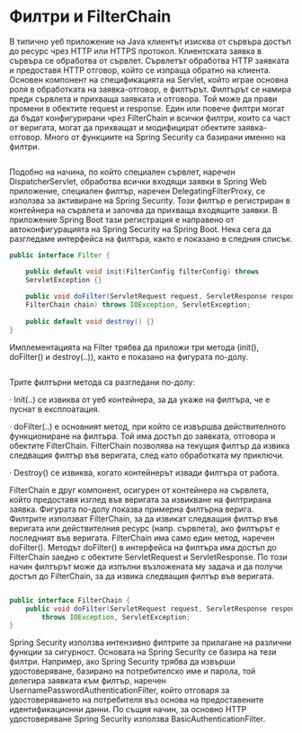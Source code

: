 # Филтри и FilterChain

В типично уеб приложение на Java клиентът изисква от сървъра достъп до ресурс чрез HTTP или HTTPS протокол. Клиентската заявка в сървъра се обработва от сървлет. Сървлетът обработва HTTP заявката и предоставя HTTP отговор, който се изпраща обратно на клиента. Основен компонент на спецификацията на Servlet, който играе основна роля в обработката на заявка-отговор, е филтърът. Филтърът се намира преди сървлета и прихваща заявката и отговора. Той може да прави промени в обектите request и response. Един или повече филтри могат да бъдат конфигурирани чрез FilterChain и всички филтри, които са част от веригата, могат да прихващат и модифицират обектите заявка-отговор. Много от функциите на Spring Security са базирани именно на филтри.

<figure><img src="../../assets/image (159).png" alt=""><figcaption></figcaption></figure>

Подобно на начина, по който специален сървлет, наречен DispatcherServlet, обработва всички входящи заявки в Spring Web приложение, специален филтър, наречен DelegatingFilterProxy, се използва за активиране на Spring Security. Този филтър е регистриран в контейнера на сървлета и започва да прихваща входящите заявки. В приложение Spring Boot тази регистрация е направено от автоконфигурацията на Spring Security на Spring Boot. Нека сега да разгледаме интерфейса на филтъра, както е показано в следния списък.

```java
public interface Filter {

    public default void init(FilterConfig filterConfig) throws
    ServletException {}
    
    public void doFilter(ServletRequest request, ServletResponse response,
    FilterChain chain) throws IOException, ServletException;
    
    public default void destroy() {}
}
```

Имплементацията на Filter трябва да приложи три метода (init(), doFilter() и destroy(..)), както е показано на фигурата по-долу.

<figure><img src="../../assets/image (164).png" alt=""><figcaption></figcaption></figure>

Трите филтърни метода са разгледани по-долу:

·        Init(..) се извиква от уеб контейнера, за да укаже на филтъра, че е пуснат в експлоатация.

·        doFilter(..) е основният метод, при който се извършва действителното функциониране на филтъра. Той има достъп до заявката, отговора и обектите FilterChain. FilterChain позволява на текущия филтър да извика следващия филтър във веригата, след като обработката му приключи.

·        Destroy() се извиква, когато контейнерът извади филтъра от работа.

FilterChain е друг компонент, осигурен от контейнера на сървлета, който предоставя изглед във веригата за извикване на филтрирана заявка. Фигурата по-долу показва примерна филтърна верига. Филтрите използват FilterChain, за да извикат следващия филтър във веригата или действителния ресурс (напр. сървлета), ако филтърът е последният във веригата. FilterChain има само един метод, наречен doFilter(). Методът doFilter() в интерфейса на филтъра има достъп до FilterChain заедно с обектите ServletRequest и ServletResponse. По този начин филтърът може да изпълни възложената му задача и да получи достъп до FilterChain, за да извика следващия филтър във веригата. &#x20;

<figure><img src="../../assets/image (155).png" alt=""><figcaption></figcaption></figure>

```java
public interface FilterChain {
    public void doFilter(ServletRequest request, ServletResponse response)
        throws IOException, ServletException;
}
```

Spring Security използва интензивно филтрите за прилагане на различни функции за сигурност. Основата на Spring Security се базира на тези филтри. Например, ако Spring Security трябва да извърши удостоверяване, базирано на потребителско име и парола, той делегира заявката към филтър, наречен UsernamePasswordAuthenticationFilter, който отговаря за удостоверяването на потребителя въз основа на предоставените идентификационни данни. По същия начин, за основно HTTP удостоверяване Spring Security използва BasicAuthenticationFilter.

